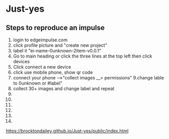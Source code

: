 # Just-yes


## Steps to reproduce an impulse 

1. login to edgeimpulse.com
1. click profile picture and "create new project"
1. label it "ei-name-0unknown-2item-v0.0.1"
3. Go to main heading or click the three lines at the top left then click devices 
4. Click connect a new device 
5. click use mobile phone, show qr code 
8. connect your phone -->"collect images __> permissions"
9.change lable to 0unknown or #label"
10. collect 30+ images and change label and repeat 
11.
12.
13.
14.
15.
16.
https://brocktondailey.github.io/Just-yes/public/index.html
